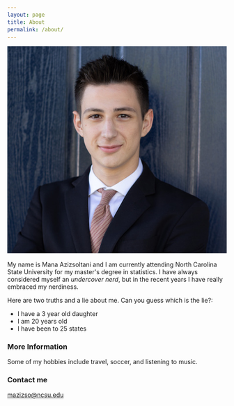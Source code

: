 ```yaml
---
layout: page
title: About
permalink: /about/
---
```


![](https://raw.githubusercontent.com/manaaziz/manaaziz.github.io/master/images/Headshotpng.png)  

My name is Mana Azizsoltani and I am currently attending North Carolina State University for my master's degree in statistics. I have always considered myself an *undercover nerd*, but in the recent years I have really embraced my nerdiness.  

Here are two truths and a lie about me. Can you guess which is the lie?:  
* I have a 3 year old daughter  
* I am 20 years old  
* I have been to 25 states    

### More Information

Some of my hobbies include travel, soccer, and listening to music.    

### Contact me

[mazizso@ncsu.edu](mailto:mazizso@ncsu.edu)
